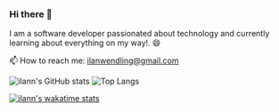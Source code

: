 ### Hi there 👋

I am a software developer passionated about technology and currently learning about everything on my way!. 😄


📫 How to reach me: ilanwendling@gmail.com


![ilann's GitHub stats](https://github-readme-stats.vercel.app/api?username=ilann47&show_icons=true&theme=radical) ![Top Langs](https://github-readme-stats.vercel.app/api/top-langs/?username=ilann47&theme=radical&layout=donut)

[![ilann's wakatime stats](https://github-readme-stats.vercel.app/api/wakatime?username=018b0b91-2d41-4402-9942-e1c3c2f7d91a&theme=radical)](https://github.com/ilann47/github-readme-stats)



<!--
**ilann47/ilann47** is a ✨ _special_ ✨ repository because its `README.md` (this file) appears on your GitHub profile.

Here are some ideas to get you started:

- 🔭 I’m currently working on ...
- 🌱 I’m currently learning ...
- 👯 I’m looking to collaborate on ...
- 🤔 I’m looking for help with ...
- 💬 Ask me about ...
- 📫 How to reach me: ...
- 😄 Pronouns: ...
- ⚡ Fun fact: ...
-->
